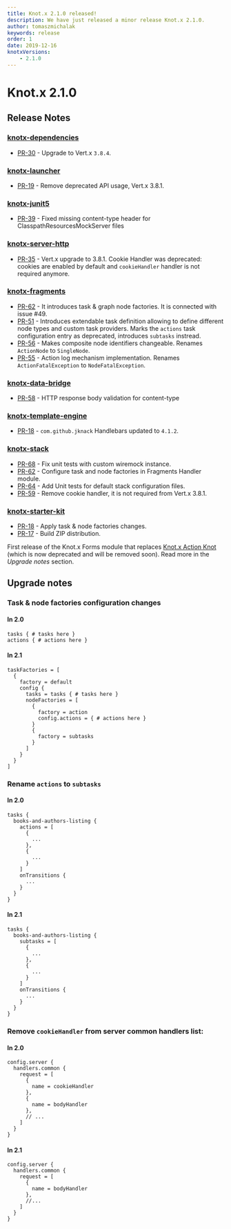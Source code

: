 ```yaml
---
title: Knot.x 2.1.0 released!
description: We have just released a minor release Knot.x 2.1.0.
author: tomaszmichalak
keywords: release
order: 1
date: 2019-12-16
knotxVersions:
    - 2.1.0
---
```

# Knot.x 2.1.0

## Release Notes

### [knotx-dependencies](https://github.com/Knotx/knotx-dependencies)
- [PR-30](https://github.com/Knotx/knotx-dependencies/pull/30) - Upgrade to Vert.x `3.8.4`.

### [knotx-launcher](https://github.com/Knotx/knotx-launcher)
- [PR-19](https://github.com/Knotx/knotx-launcher/pull/19) - Remove deprecated API usage, Vert.x 3.8.1.

### [knotx-junit5](https://github.com/Knotx/knotx-junit5)
- [PR-39](https://github.com/Knotx/knotx-junit5/pull/39) - Fixed missing content-type header for ClasspathResourcesMockServer files

### [knotx-server-http](https://github.com/Knotx/knotx-server-http)
- [PR-35](https://github.com/Knotx/knotx-server-http/pull/35) - Vert.x upgrade to 3.8.1. Cookie Handler was deprecated: cookies are enabled by default and `cookieHandler` handler is not required anymore.

### [knotx-fragments](https://github.com/Knotx/knotx-fragments)
- [PR-62](https://github.com/Knotx/knotx-fragments/pull/62) - It introduces task & graph node factories. It is connected with issue #49.
- [PR-51](https://github.com/Knotx/knotx-fragments/pull/51) - Introduces extendable task definition allowing to define different node types and custom task providers. Marks the `actions` task configuration entry as deprecated, introduces `subtasks` instread.
- [PR-56](https://github.com/Knotx/knotx-fragments/pull/56) - Makes composite node identifiers changeable. Renames `ActionNode` to `SingleNode`. 
- [PR-55](https://github.com/Knotx/knotx-fragments/pull/55) - Action log mechanism implementation. Renames `ActionFatalException` to `NodeFatalException`.

### [knotx-data-bridge](https://github.com/Knotx/knotx-data-bridge)
- [PR-58](https://github.com/Knotx/knotx-data-bridge/pull/58) - HTTP response body validation for content-type

### [knotx-template-engine](https://github.com/Knotx/knotx-template-engine)
- [PR-18](https://github.com/Knotx/knotx-template-engine/pull/18) - `com.github.jknack` Handlebars updated to `4.1.2`.

### [knotx-stack](https://github.com/Knotx/knotx-stack)
- [PR-68](https://github.com/Knotx/knotx-stack/pull/68) - Fix unit tests with custom wiremock instance.
- [PR-62](https://github.com/Knotx/knotx-stack/pull/62) - Configure task and node factories in Fragments Handler module.
- [PR-64](https://github.com/Knotx/knotx-stack/pull/64) - Add Unit tests for default stack configuration files.
- [PR-59](https://github.com/Knotx/knotx-stack/pull/59) - Remove cookie handler, it is not required from Vert.x 3.8.1.

### [knotx-starter-kit](https://github.com/Knotx/knotx-starter-kit)
- [PR-18](https://github.com/Knotx/knotx-starter-kit/pull/18) - Apply task & node factories changes.
- [PR-17](https://github.com/Knotx/knotx-starter-kit/pull/17) - Build ZIP distribution.

First release of the Knot.x Forms module that replaces 
[Knot.x Action Knot](https://github.com/Cognifide/knotx/wiki/ActionKnot)
(which is now deprecated and will be removed soon).
Read more in the *Upgrade notes* section.

## Upgrade notes

### Task & node factories configuration changes
#### In 2.0
```hocon
tasks { # tasks here }
actions { # actions here }
```
#### In 2.1
```hocon
taskFactories = [
  {
    factory = default
    config {
      tasks = tasks { # tasks here }
      nodeFactories = [
        {
          factory = action
          config.actions = { # actions here }
        }
        {
          factory = subtasks
        }
      ]
    }
  }
]
```

### Rename `actions` to `subtasks`
#### In 2.0
```hocon
tasks {
  books-and-authors-listing {
    actions = [
      {
        ...
      },
      {
        ...
      }
    ]
    onTransitions {
      ...
    }
  }
}
```
#### In 2.1
```hocon
tasks {
  books-and-authors-listing {
    subtasks = [
      {
        ...
      },
      {
        ...
      }
    ]
    onTransitions {
      ...
    }
  }
}
```

### Remove `cookieHandler` from server common handlers list:
#### In 2.0
```hocon
config.server {
  handlers.common {
    request = [
      {	
        name = cookieHandler	
      },	
      {	
        name = bodyHandler
      },
      // ...
    ]
  }
}  
```
#### In 2.1
```hocon
config.server {
  handlers.common {
    request = [
      {	
        name = bodyHandler
      },
      //...
    ]
  }
}
```
